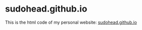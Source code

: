 # sudohead.github.io
This is the html code of my personal website: [sudohead.github.io](sudohead.github.io)
